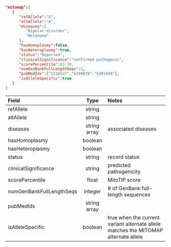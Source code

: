```json
"mitomap":[ 
   { 
      "refAllele":"G",
      "altAllele":"A",
      "diseases":[ 
         "Bipolar disorder",
         "Melanoma"
      ],
      "hasHomoplasmy":false,
      "hasHeteroplasmy":true,
      "status":"Reported",
      "clinicalSignificance":"confirmed pathogenic",
      "scorePercentile":83.30,
      "numGenBankFullLengthSeqs":2,
      "pubMedIds":["2316527","6299878","6301949"],
      "isAlleleSpecific":true
   }
]
```
| Field                    | Type         | Notes                              |
|:-------------------------|:------------:|:-----------------------------------|
| refAllele                | string       |                                    |
| altAllele                | string       |                                    |
| diseases                 | string array | associated diseases                |
| hasHomoplasmy            | boolean      |                                    |
| hasHeteroplasmy          | boolean      |                                    |
| status                   | string       | record status                      |
| clinicalSignificance     | string       | predicted pathogenicity            |
| scorePercentile          | float        | MitoTIP score                      |
| numGenBankFullLengthSeqs | integer      | # of GenBank full-length sequences |
| pubMedIds                | string array |                                    |
| isAlleleSpecific         | boolean      | true when the current variant alternate allele matches the MITOMAP alternate allele |

